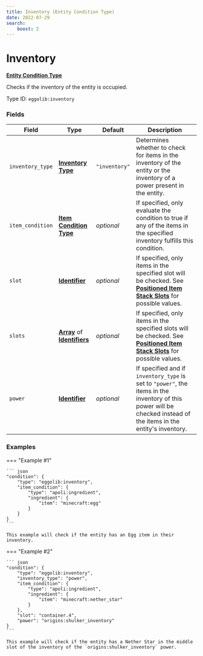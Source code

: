 ```yaml
---
title: Inventory (Entity Condition Type)
date: 2022-07-29
search:
    boost: 2
---
```


#   Inventory

**[Entity Condition Type]**

Checks if the inventory of the entity is occupied.

Type ID: `eggolib:inventory`


### Fields

Field | Type | Default | Description
------|------|---------|------------
`inventory_type` | **[Inventory Type]** | `"inventory"` | Determines whether to check for items in the inventory of the entity or the inventory of a power present in the entity.
`item_condition` | **[Item Condition Type]** | *optional* | If specified, only evaluate the condition to true if any of the items in the specified inventory fulfills this condition.
`slot` | **[Identifier]** | *optional* | If specified, only items in the specified slot will be checked. See **[Positioned Item Stack Slots]** for possible values.
`slots` | **[Array]** of **[Identifiers]** | *optional* | If specified, only items in the specified slots will be checked. See **[Positioned Item Stack Slots]** for possible values.
`power` | **[Identifier]** | *optional* | If specified and if `inventory_type` is set to `"power"`, the items in the inventory of this power will be checked instead of the items in the entity's inventory.


### Examples

=== "Example #1"

    ``` json
    "condition": {
        "type": "eggolib:inventory",
        "item_condition": {
            "type": "apoli:ingredient",
            "ingredient": {
                "item": "minecraft:egg"
            }
        }
    }
    ```

    This example will check if the entity has an Egg item in their inventory.


=== "Example #2"

    ``` json
    "condition": {
        "type": "eggolib:inventory",
        "inventory_type": "power",
        "item_condition": {
            "type": "apoli:ingredient",
            "ingredient": {
                "item": "minecraft:nether_star"
            }
        },
        "slot": "container.4",
        "power": "origins:shulker_inventory"
    }
    ```

    This example will check if the entity has a Nether Star in the middle slot of the inventory of the `origins:shulker_inventory` power.



[Entity Condition Type]: ../entity_condition_types.md
[Inventory Type]: https://origins.readthedocs.io/en/latest/misc/extras/inventory_type
[Item Condition Type]: ../item_condition_types.md
[Identifier]: https://origins.readthedocs.io/en/latest/types/data_types/identifier
[Positioned Item Stack Slots]: https://origins.readthedocs.io/en/latest/misc/extras/positioned_item_stack_slots
[Array]: https://origins.readthedocs.io/en/latest/types/data_types/array
[Identifiers]: https://origins.readthedocs.io/en/latest/types/data_types/identifier
